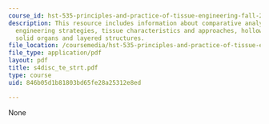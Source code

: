 ```yaml
---
course_id: hst-535-principles-and-practice-of-tissue-engineering-fall-2004
description: This resource includes information about comparative analysis of tissue
  engineering strategies, tissue characteristics and approaches, hollow (tubes) vs
  solid organs and layered structures.
file_location: /coursemedia/hst-535-principles-and-practice-of-tissue-engineering-fall-2004/846b05d1b81803bd65fe28a25312e8ed_s4disc_te_strt.pdf
file_type: application/pdf
layout: pdf
title: s4disc_te_strt.pdf
type: course
uid: 846b05d1b81803bd65fe28a25312e8ed

---
```

None